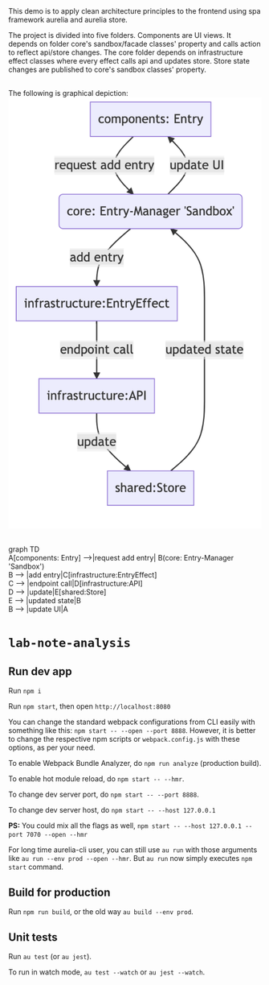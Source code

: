 ##
This demo is to apply clean architecture principles to the frontend using spa framework aurelia and aurelia store.

The project is divided into five folders. Components are UI views. It depends on folder core's sandbox/facade classes' property and calls action to reflect api/store changes.  The core folder depends on infrastructure effect classes where every effect calls api and updates store. Store state changes are published to core's sandbox classes' property. 
##
The following is graphical depiction:
![Alt text](docs/img/data-flow.png)

##
graph TD<br />
    A[components: Entry] -->|request add entry| B(core: Entry-Manager 'Sandbox')<br />
    B --> |add entry|C[infrastructure:EntryEffect]<br />
    C --> |endpoint call|D[infrastructure:API]<br />
    D --> |update|E[shared:Store]<br />
    E --> |updated state|B<br />
    B --> |update UI|A
# `lab-note-analysis`
## Run dev app
Run  `npm i`

Run `npm start`, then open `http://localhost:8080`

You can change the standard webpack configurations from CLI easily with something like this: `npm start -- --open --port 8888`. However, it is better to change the respective npm scripts or `webpack.config.js` with these options, as per your need.

To enable Webpack Bundle Analyzer, do `npm run analyze` (production build).

To enable hot module reload, do `npm start -- --hmr`.

To change dev server port, do `npm start -- --port 8888`.

To change dev server host, do `npm start -- --host 127.0.0.1`

**PS:** You could mix all the flags as well, `npm start -- --host 127.0.0.1 --port 7070 --open --hmr`

For long time aurelia-cli user, you can still use `au run` with those arguments like `au run --env prod --open --hmr`. But `au run` now simply executes `npm start` command.

## Build for production

Run `npm run build`, or the old way `au build --env prod`.

## Unit tests

Run `au test` (or `au jest`).

To run in watch mode, `au test --watch` or `au jest --watch`.
